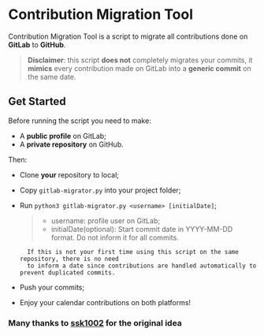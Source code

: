 
# Contribution Migration Tool

Contribution Migration Tool is a script to migrate all contributions done on  **GitLab**  to  **GitHub**.

> **Disclaimer**: this script **does not** completely migrates your commits, it **mimics** every contribution made on GitLab into a **generic commit** on the same date.


## [](https://github.com/ericloureiro/gitlab-contribution-migration-tool/blob/main/README.md#get-started)Get Started

Before running the script you need to make: 
- A  **public profile**  on GitLab;
- A  **private repository**  on GitHub.

Then: 
- Clone  **your**  repository to local;
- Copy  `gitlab-migrator.py`  into your project folder; 
- Run  `python3 gitlab-migrator.py <username> [initialDate]`; 
	> - username: profile user on GitLab; 
	>  - initialDate(optional): Start commit date in YYYY-MM-DD format. Do not inform it for all commits. 
		
		If this is not your first time using this script on the same repository, there is no need
        to inform a date since contributions are handled automatically to prevent duplicated commits.
- Push your commits; 
- Enjoy your calendar contributions on both platforms!

### [](https://github.com/ericloureiro/gitlab-contribution-migration-tool/blob/main/README.md#many-thanks-to-ssk1002-for-original-idea)Many thanks to  [ssk1002](https://github.com/ssk1002/gitlab-contribution-migration-tool)  for the original idea
